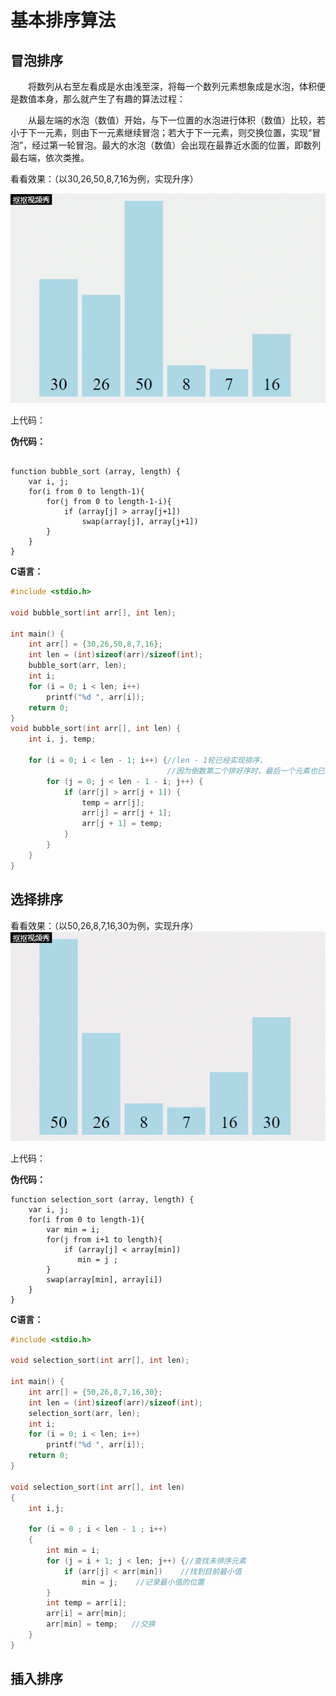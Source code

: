 # 基本排序算法

## 冒泡排序

　　将数列从右至左看成是水由浅至深，将每一个数列元素想象成是水泡，体积便是数值本身，那么就产生了有趣的算法过程：

　　从最左端的水泡（数值）开始，与下一位置的水泡进行体积（数值）比较，若小于下一元素，则由下一元素继续冒泡；若大于下一元素，则交换位置，实现“冒泡”，经过第一轮冒泡。最大的水泡（数值）会出现在最靠近水面的位置，即数列最右端，依次类推。

看看效果：（以30,26,50,8,7,16为例，实现升序）

![](images\冒泡排序.gif)


上代码：

**伪代码：**
```

function bubble_sort (array, length) {
    var i, j;
    for(i from 0 to length-1){
        for(j from 0 to length-1-i){
            if (array[j] > array[j+1])
                swap(array[j], array[j+1])
        }
    }
}

```

**C语言：**

```c
#include <stdio.h>

void bubble_sort(int arr[], int len); 

int main() {
	int arr[] = {30,26,50,8,7,16};
	int len = (int)sizeof(arr)/sizeof(int);
	bubble_sort(arr, len);
	int i;
	for (i = 0; i < len; i++)
		printf("%d ", arr[i]);
	return 0;
}
void bubble_sort(int arr[], int len) {
	int i, j, temp;
	
	for (i = 0; i < len - 1; i++) {//len - 1轮已经实现排序，
	                               //因为倒数第二个排好序时，最后一个元素也已经有序 
		for (j = 0; j < len - 1 - i; j++) {
			if (arr[j] > arr[j + 1]) {
				temp = arr[j];
				arr[j] = arr[j + 1];
				arr[j + 1] = temp;
			}
		}		
	}		
}
```

## 选择排序


看看效果：（以50,26,8,7,16,30为例，实现升序）
![](images\选择排序.gif)

上代码：

**伪代码：**
```
function selection_sort (array, length) {
    var i, j;
    for(i from 0 to length-1){
        var min = i;
        for(j from i+1 to length){
            if (array[j] < array[min])
               min = j ; 
        }
        swap(array[min], array[i])
    }
}
```
**C语言：**

```c
#include <stdio.h>

void selection_sort(int arr[], int len); 

int main() {
	int arr[] = {50,26,8,7,16,30};
	int len = (int)sizeof(arr)/sizeof(int);
	selection_sort(arr, len);
	int i;
	for (i = 0; i < len; i++)
		printf("%d ", arr[i]);
	return 0;
}

void selection_sort(int arr[], int len) 
{
    int i,j;

	for (i = 0 ; i < len - 1 ; i++) 
    {
		int min = i;
		for (j = i + 1; j < len; j++) {//查找未排序元素 
			if (arr[j] < arr[min])    //找到目前最小值
				min = j;    //记录最小值的位置 
		}
	    int temp = arr[i];
		arr[i] = arr[min];
		arr[min] = temp;   //交换 
	}
}
```

## 插入排序

